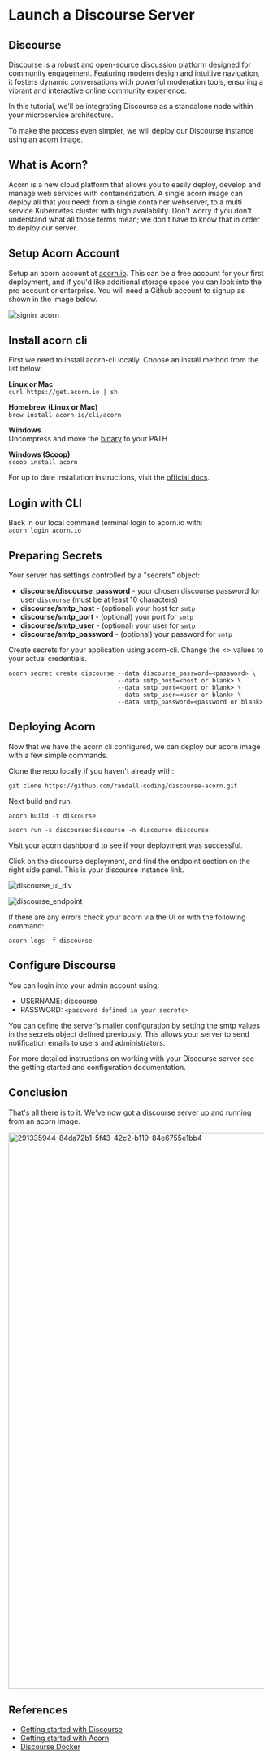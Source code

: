 # Launch a Discourse Server

## Discourse
Discourse is a robust and open-source discussion platform designed for community engagement. Featuring modern design and intuitive navigation, it fosters dynamic conversations with powerful moderation tools, ensuring a vibrant and interactive online community experience.

In this tutorial, we'll be integrating Discourse as a standalone node within your microservice architecture.

To make the process even simpler, we will deploy our Discourse instance using an acorn image.

## What is Acorn? 
Acorn is a new cloud platform that allows you to easily deploy, develop and manage web services with containerization.  A single acorn image can deploy all that you need: from a single container webserver, to a multi service Kubernetes cluster with high availability.  Don't worry if you don't understand what all those terms mean; we don't have to know that in order to deploy our server.

## Setup Acorn Account
Setup an acorn account at [acorn.io](https://acorn.io).  This can be a free account for your first deployment, and if you'd like additional storage space you can look into the pro account or enterprise.  You will need a Github account to signup as shown in the image below.

![signin_acorn](https://github.com/randall-coding/opensupports-docker/assets/39175191/d46815fb-d2d5-42cd-b93d-41ca541a63bd)

## Install acorn cli 
First we need to install acorn-cli locally.  Choose an install method from the list below:

**Linux or Mac** <br>
`curl https://get.acorn.io | sh`

**Homebrew (Linux or Mac)** <br>
`brew install acorn-io/cli/acorn`

**Windows** <br> 
Uncompress and move the [binary](https://cdn.acrn.io/cli/default_windows_amd64_v1/acorn.exe) to your PATH

**Windows (Scoop)** <br>
`scoop install acorn`

For up to date installation instructions, visit the [official docs](https://runtime-docs.acorn.io/installation/installing).

## Login with CLI
Back in our local command terminal login to acorn.io with: <br>
`acorn login acorn.io` 

## Preparing Secrets
Your server has settings controlled by a "secrets" object:  
 * **discourse/discourse_password** - your chosen discourse password for user `discourse` (must be at least 10 characters)
 * **discourse/smtp_host** - (optional) your host for `smtp`
 * **discourse/smtp_port** - (optional) your port for `smtp`
 * **discourse/smtp_user** - (optional) your user for `smtp`
 * **discourse/smtp_password** - (optional) your password for `smtp`

Create secrets for your application using acorn-cli.  Change the <> values to your actual credentials.
```
acorn secret create discourse --data discourse_password=<password> \
                              --data smtp_host=<host or blank> \
                              --data smtp_port=<port or blank> \
                              --data smtp_user=<user or blank> \
                              --data smtp_password=<password or blank> 
```

## Deploying Acorn
Now that we have the acorn cli configured, we can deploy our acorn image with a few simple commands.

Clone the repo locally if you haven't already with:

`git clone https://github.com/randall-coding/discourse-acorn.git`

Next build and run.

`acorn build -t discourse`

`acorn run -s discourse:discourse -n discourse discourse`

Visit your acorn dashboard to see if your deployment was successful.

Click on the discourse deployment, and find the endpoint section on the right side panel.  This is your discourse instance link.

![discourse_ui_div](https://github.com/randall-coding/discourse-acorn/assets/39175191/87f5e7b9-c2cd-4dcd-8729-ea81896d571f)

![discourse_endpoint](https://github.com/randall-coding/discourse-acorn/assets/39175191/5d5f68a9-0ce6-4537-abf6-70affa547800)

If there are any errors check your acorn via the UI or with the following command:

`acorn logs -f discourse`

## Configure Discourse
You can login into your admin account using:

- USERNAME: discourse
- PASSWORD: `<password defined in your secrets>`

You can define the server's mailer configuration by setting the smtp values in the secrets object defined previously.  This allows your server to send notification emails to users and administrators.

For more detailed instructions on working with your Discourse server see the getting started and configuration documentation.

## Conclusion
That's all there is to it.  We've now got a discourse server up and running from an acorn image.

<img width="1093" alt="291335944-84da72b1-5f43-42c2-b119-84e6755e1bb4" src="https://github.com/randall-coding/discourse-acorn/assets/39175191/2ce3dfdb-3a51-42f7-a8db-81198f3dccee">


## References
* [Getting started with Discourse](https://blog.discourse.org/tag/getting-started/)
* [Getting started with Acorn](https://docs.acorn.io/getting-started)
* [Discourse Docker](https://hub.docker.com/r/bitnami/discourse)

